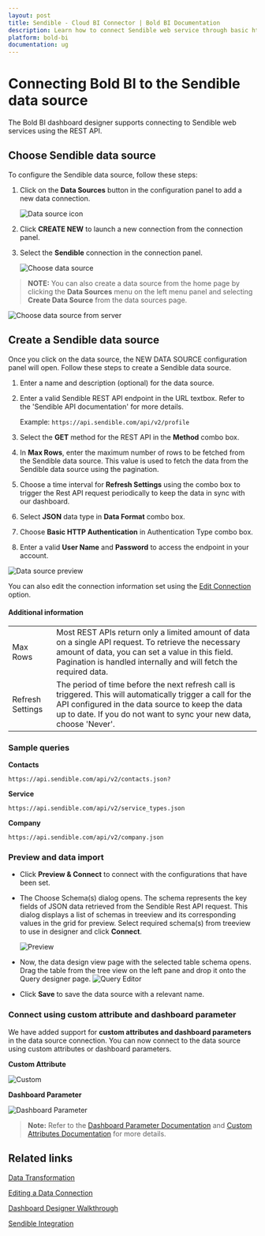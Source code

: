 ```yaml
---
layout: post
title: Sendible - Cloud BI Connector | Bold BI Documentation
description: Learn how to connect Sendible web service through basic http authentication with cloud-hosted Bold BI and create data source for widget configuration.
platform: bold-bi
documentation: ug
---
```


# Connecting Bold BI to the Sendible data source
The Bold BI dashboard designer supports connecting to Sendible web services using the REST API.

## Choose Sendible data source
To configure the Sendible data source, follow these steps:
1. Click on the **Data Sources** button in the configuration panel to add a new data connection.

   ![Data source icon](/static/assets/working-with-datasource/data-connectors/images/common/DataSourcesIcon.png)

2. Click **CREATE NEW** to launch a new connection from the connection panel.
3. Select the **Sendible** connection in the connection panel.

   ![Choose data source](/static/assets/working-with-datasource/data-connectors/images/Sendible/ChooseDS.png)

> **NOTE:** You can also create a data source from the home page by clicking the **Data Sources** menu on the left menu panel and selecting **Create Data Source** from the data sources page.

   ![Choose data source from server](/static/assets/working-with-datasource/data-connectors/images/Sendible/ChooseDS_server.png)

## Create a Sendible data source
Once you click on the data source, the NEW DATA SOURCE configuration panel will open. Follow these steps to create a Sendible data source.
1. Enter a name and description (optional) for the data source.
2. Enter a valid Sendible REST API endpoint in the URL textbox. Refer to the 'Sendible API documentation' for more details.

    Example: `https://api.sendible.com/api/v2/profile` 

3. Select the **GET** method for the REST API in the **Method** combo box.
4. In **Max Rows**, enter the maximum number of rows to be fetched from the Sendible data source. This value is used to fetch the data from the Sendible data source using the pagination.
5. Choose a time interval for **Refresh Settings** using the combo box to trigger the Rest API request periodically to keep the data in sync with our dashboard.  
6. Select **JSON** data type in **Data Format** combo box.
7. Choose **Basic HTTP Authentication** in Authentication Type combo box.
8. Enter a valid **User Name** and **Password** to access the endpoint in your account.

![Data source preview](/static/assets/working-with-datasource/data-connectors/images/Sendible/DataSourcesView.png)

You can also edit the connection information set using the [Edit Connection](/working-with-data-sources/editing-a-data-connection/) option.

#### Additional information
<table width="600">
<tr>
<td>
Max Rows
</td>
<td>
Most REST APIs return only a limited amount of data on a single API request. To retrieve the necessary amount of data, you can set a value in this field. Pagination is handled internally and will fetch the required data.
</td>
</tr>
<tr>
<td>
Refresh Settings
</td>
<td>
The period of time before the next refresh call is triggered. This will automatically trigger a call for the API configured in the data source to keep the data up to date. If you do not want to sync your new data, choose 'Never'.
</td>
</tr>
</table>

### Sample queries

**Contacts**

`https://api.sendible.com/api/v2/contacts.json?`

**Service**

`https://api.sendible.com/api/v2/service_types.json`

**Company**

`https://api.sendible.com/api/v2/company.json`

### Preview and data import
* Click **Preview & Connect** to connect with the configurations that have been set.
* The Choose Schema(s) dialog opens. The schema represents the key fields of JSON data retrieved from the Sendible Rest API request. This dialog displays a list of schemas in treeview and its corresponding values in the grid for preview. Select required schema(s) from treeview to use in designer and click **Connect**.

   ![Preview](/static/assets/working-with-datasource/data-connectors/images/common/Preview.png)

*  Now, the data design view page with the selected table schema opens. Drag the table from the tree view on the left pane and drop it onto the Query designer page.
   ![Query Editor](/static/assets/working-with-datasource/data-connectors/images/common/QueryEditor.png)

* Click **Save** to save the data source with a relevant name.

### Connect using custom attribute and dashboard parameter

We have added support for **custom attributes and dashboard parameters** in the data source connection. You can now connect to the data source using custom attributes or dashboard parameters.

**Custom Attribute**

![Custom](/static/assets/working-with-datasource/data-connectors/images/Sendible/Custom.png)

**Dashboard Parameter**

![Dashboard Parameter](/static/assets/working-with-datasource/data-connectors/images/Sendible/Dashboardparameter.png)

>**Note:** Refer to the [Dashboard Parameter Documentation](https://help.boldbi.com/working-with-data-sources/dashboard-parameter/) and [Custom Attributes Documentation](https://help.boldbi.com/working-with-data-sources/configuring-custom-attribute/) for more details.

## Related links

[Data Transformation](/working-with-data-sources/data-modeling/joining-table/)

[Editing a Data Connection](/working-with-data-sources/editing-a-data-connection/)   

[Dashboard Designer Walkthrough](/getting-started/creating-dashboard/)

[Sendible Integration](https://www.boldbi.com/integrations/sendible)